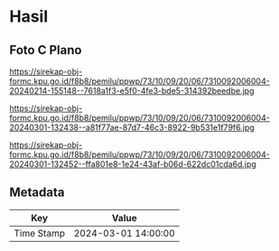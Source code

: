 # Hasil

## Foto C Plano

https://sirekap-obj-formc.kpu.go.id/f8b8/pemilu/ppwp/73/10/09/20/06/7310092006004-20240214-155148--7618a1f3-e5f0-4fe3-bde5-314392beedbe.jpg

https://sirekap-obj-formc.kpu.go.id/f8b8/pemilu/ppwp/73/10/09/20/06/7310092006004-20240301-132438--a81f77ae-87d7-46c3-8922-9b531e1f79f6.jpg

https://sirekap-obj-formc.kpu.go.id/f8b8/pemilu/ppwp/73/10/09/20/06/7310092006004-20240301-132452--ffa801e8-1e24-43af-b06d-622dc01cda6d.jpg


## Metadata

| Key        | Value               |
| ---------- | ------------------- |
| Time Stamp | 2024-03-01 14:00:00 |



